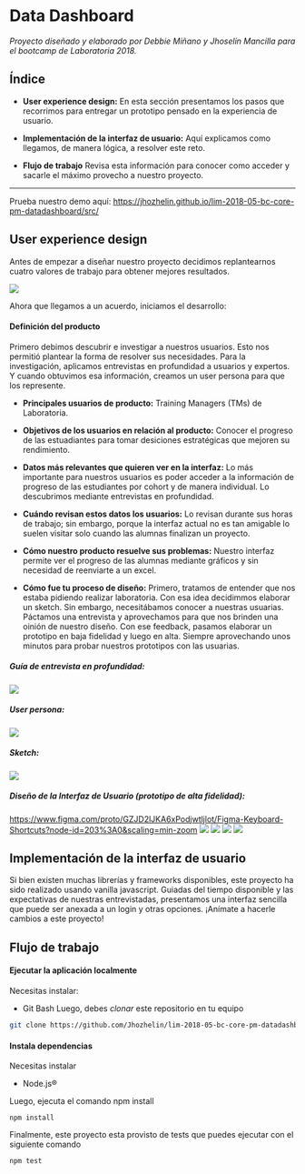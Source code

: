 # Data Dashboard
_Proyecto diseñado y elaborado por Debbie Miñano y Jhoselin Mancilla para el  bootcamp de Laboratoria 2018._

## Índice

* **User experience design:** En esta sección presentamos los pasos que recorrimos para  entregar un prototipo pensado en la experiencia de usuario.

* **Implementación de la interfaz de usuario:** Aquí explicamos como llegamos, de manera lógica, a resolver este reto.

* **Flujo de trabajo** Revisa esta información para conocer como acceder y sacarle el máximo provecho a nuestro proyecto.

***
Prueba nuestro demo aquí: https://jhozhelin.github.io/lim-2018-05-bc-core-pm-datadashboard/src/

## User experience design

Antes de empezar a diseñar nuestro proyecto decidimos replantearnos cuatro valores de trabajo para obtener mejores resultados.

![](https://fotos.subefotos.com/e346256a8614733b66a66d58759b5018o.jpg)

Ahora que llegamos a un acuerdo, iniciamos el desarrollo:

#### **Definición del producto**

Primero debimos descubrir e investigar a nuestros usuarios. Esto nos permitió plantear la forma de resolver sus necesidades. Para la investigación, aplicamos entrevistas en profundidad a usuarios y expertos. Y cuando obtuvimos esa información, creamos un user persona para que los represente.

- **Principales usuarios de producto:** Training Managers (TMs) de Laboratoria.

- **Objetivos de los usuarios en relación al producto:** Conocer el progreso de las estuadiantes para tomar desiciones estratégicas que mejoren su rendimiento.  

- **Datos más relevantes que quieren ver en la interfaz:** Lo más importante para nuestros usuarios es poder acceder a la información de progreso de las estudiantes por cohort y de manera individual. Lo descubrimos mediante entrevistas en profundidad.

- **Cuándo revisan estos datos los usuarios:** Lo revisan durante sus horas de trabajo; sin embargo, porque la interfaz actual no es tan amigable lo suelen visitar solo cuando las alumnas finalizan un proyecto.

- **Cómo nuestro producto resuelve sus problemas:** Nuestro interfaz permite ver el progreso de las alumnas mediante gráficos y sin necesidad de reenviarte a un excel.

- **Cómo fue tu proceso de diseño:** Primero, tratamos de entender que nos estaba pidiendo realizar laboratoria. Con esa idea decidimmos elaborar un sketch. Sin embargo, necesitábamos conocer a nuestras usuarias. Páctamos una entrevista y aprovechamos para que nos brinden una oinión de nuestro diseño. Con ese feedback, pasamos elaborar un prototipo en baja fidelidad y luego en alta. Siempre aprovechando unos minutos para probar nuestros prototipos con las usuarias.


##### *Guía de entrevista en profundidad:*
![](https://fotos.subefotos.com/5f24f9222e513f2414e442b7b04ea5f5o.jpg)


##### *User persona:*
![](https://fotos.subefotos.com/e2dfdaf8e9850d4ac6c94d9d43472545o.jpg)


##### *Sketch:*
![](https://fotos.subefotos.com/18627f3a20293e5c5586327118217c5fo.jpg)


##### *Diseño de la Interfaz de Usuario (prototipo de alta fidelidad):*
https://www.figma.com/proto/GZJD2lJKA6xPodjwtljlot/Figma-Keyboard-Shortcuts?node-id=203%3A0&scaling=min-zoom
![](https://fotos.subefotos.com/43411813ddcb863545e831e9ec35f0e7o.jpg)
![](https://fotos.subefotos.com/7761ba8d9b96bd4ebd4c2420701e0f4ao.jpg)
![](https://fotos.subefotos.com/f43dda22d3b765d29d4ddc1d32a90e6ao.jpg)
![](https://fotos.subefotos.com/3a23f626c557d37b473b93e5ffe7e60co.jpg)


## Implementación de la interfaz de usuario
Si bien existen muchas librerías y frameworks disponibles, este proyecto ha sido realizado usando vanilla javascript. Guiadas del tiempo disponible y las expectativas de nuestras entrevistadas, presentamos una interfaz sencilla que puede ser anexada a un login y otras opciones. ¡Anímate a hacerle cambios a este proyecto!

## Flujo de trabajo

#### Ejecutar la aplicación localmente
Necesitas instalar:
* Git Bash
Luego, debes *clonar* este repositorio en tu equipo
```bash
git clone https://github.com/Jhozhelin/lim-2018-05-bc-core-pm-datadashboard.git
```

#### Instala dependencias
Necesitas instalar
* Node.js®

Luego, ejecuta el comando npm install
```
npm install
```

Finalmente, este proyecto esta provisto de tests que puedes ejecutar con el siguiente comando
```
npm test
```